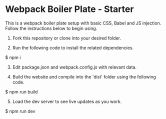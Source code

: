 # Webpack Boiler Plate - Starter

This is a webpack boiler plate setup with basic CSS, Babel and JS injection. Follow the instructions below to begin using.

1. Fork this repository or clone into your desired folder.

2. Run the following code to install the related dependencies.

$ npm i 

3. Edit package.json and webpack.config.js with relevant data.

4. Build the website and compile into the 'dist' folder using the following code.

$ npm run build

5. Load the dev server to see live updates as you work.

$ npm run dev
